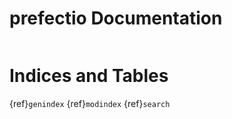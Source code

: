# prefectio Documentation

```{include} contents.md
```

# Indices and Tables
{ref}`genindex`
{ref}`modindex`
{ref}`search`
